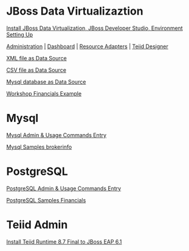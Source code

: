 JBoss Data Virtualizaztion
==========================

[Install JBoss Data Virtualization, JBoss Developer Studio, Environment Setting Up](jdv-installation.md)

[Administration](jdv-administraion.md)  [|]()  [Dashboard](jdv-dashboard-builder.md)  [|]()  [Resource Adapters](jdv-resource-adapter.md)  [|]()  [Teiid Designer](jdv-teiid-designer.md)

[XML file as Data Source](jdv-xmldatasource.md)

[CSV file as Data Source](jdv-csvdatasource.md)

[Mysql database as Data Source](jdv-mysqldatasource.md)

[Workshop Financials Example](jdv-workshop-financials.md)


Mysql
=====

[Mysql Admin & Usage Commands Entry](mysql-usage-scripts.md)

[Mysql Samples brokerinfo](mysql-samples-brokerinfo.md)


PostgreSQL 
==========

[PostgreSQL Admin & Usage Commands Entry](postgres-usage-scripts.md)

[PostgreSQL Samples Financials](financials-psql.sql)


Teiid Admin
===========

[Install Teiid Runtime 8.7 Final to JBoss EAP 6.1](teiid-installation.md)

